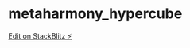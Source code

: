 # metaharmony_hypercube

[Edit on StackBlitz ⚡️](https://stackblitz.com/edit/introduction-to-threlte-fg9znl)